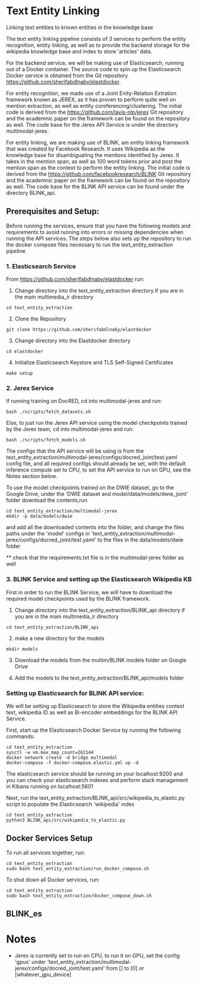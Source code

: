 # Text Entity Linking

Linking text entities to known entities in the knowledge base

The text entity linking pipeline consists of 3 services to perform the entity recognition, entity linking, as well as to provide the backend storage for 
the wikipedia knowledge base and index to store 'articles' data.

For the backend service, we will be making use of Elasticsearch, running out of a Docker container. The source code to spin up the Elasticsearch Docker
service is obtained from the Git repository https://github.com/sherifabdlnaby/elastdocker.

For entity recognition, we made use of a Joint Enity-Relation Extration framework known as JEREX, as it has proven to perform quite well on mention extraction, as well
as entity coreferencing/clustering. The initial code is derived from the https://github.com/lavis-nlp/jerex Git repository and the academnic paper on the framework
can be found on the repository as well. The code base for the Jerex API Service is under the directory multimodal-jerex. 

For entity linking, we are making use of BLINK, am entity linking framework that was created by Facebook Research. It uses Wikipedia as the knowledge base for disambiguating
the mentions identified by Jerex. It takes in the mention span, as well as 100 word tokens prior and post the mention span as the context to perform the entity linking. The
initial code is derived from the https://github.com/facebookresearch/BLINK Git repository and the academnic paper on the framework can be found on the repository as well.
The code base for the BLINK API service can be found under the directory BLINK_api.

## Prerequisites and Setup:

Before running the services, ensure that you have the following models and requirements to avoid running into errors or missing dependencies 
when running the API services. The steps below also sets up the repository to run the docker compose files necessary to run the text_entity_extraction pipeline

### 1. Elasticsearch Service

From https://github.com/sherifabdlnaby/elastdocker run:

1. Change directory into the text_entity_extraction directory if you are in the main multimedia_ir directory
```
cd text_entity_extraction
```

2. Clone the Repository
```
git clone https://github.com/sherifabdlnaby/elastdocker
```

3. Change directory into the Elastdocker directory
```
cd elastdocker
```

4. Initialize Elasticsearch Keystore and TLS Self-Signed Certificates
```
make setup
```

### 2. Jerex Service

If running training on DocRED, cd into multimodal-jerex and run: 
```
bash ./scripts/fetch_datasets.sh
```

Else, to just run the Jerex API service using the model checkpoints trained by the Jerex team, cd into multimodal-jerex and run:
```
bash ./scripts/fetch_models.sh
```
The configs that the API service will be using is from the text_entity_extraction/multimodal-jerex/configs/docred_joint/test.yaml config file, and
all required configs should already be set, with the default inference compute set to CPU, to set the API service to run on GPU, see the Notes section below.

To use the model checkpoints trained on the DWIE dataset, go to the Google Drive, under the 'DWIE dataset and model/data/models/dwie_joint' folder download the contents,run
```
cd text_entity_extraction/multimodal-jerex
mkdir -p data/models/dwie
```
and add all the downloaded contents into the folder, and change the files paths under the 'model' configs in 'text_entity_extraction/multimodal-jerex/configs/docred_joint/test.yaml' to
the files in the data/models/dwie folder

** check that the requirements.txt file is in the multimodal-jerex folder as well

### 3. BLINK Service and setting up the Elasticsearch Wikipedia KB

First in order to run the BLINK Service, we will have to download the required model checkpoints used by the BLINK framework.

1. Change directory into the text_entity_extraction/BLINK_api directory if you are in the main multimedia_ir directory
```
cd text_entity_extraction/BLINK_api
```
2. make a new directory for the models
```
mkdir models
```
3. Download the models from the multim/BLINK models folder on Google Drive

4. Add the models to the text_entity_extraction/BLINK_api/models folder

### Setting up Elasticsearch for BLINK API service:

We will be setting up Elasticsearch to store the Wikipedia entities context text, wikipedia ID as well as Bi-encoder embeddings for the BLINK API Service.

First, start up the Elasticsearch Docker Service by running the following commands:
```
cd text_entity_extraction
sysctl -w vm.max_map_count=262144
docker network create -d bridge multimodal
docker-compose -f docker-compose.elastic.yml up -d
```
The elasticsearch service should be running on your localhost:9200 and you can check your elasticsearch indexes and perform stack management in Kibana running on localhost:5601

Next, run the text_entity_extraction/BLINK_api/src/wikipedia_to_elastic.py script to populate the Elasticsearch 'wikipedia' index
```
cd text_entity_extraction
python3 BLINK_api/src/wikipedia_to_elastic.py
```

## Docker Services Setup

To run all services together, run:
```
cd text_entity_extraction
sudo bash text_entity_extraction/run_docker_compose.sh
```

To shut down all Docker services, run:
```
cd text_entity_extraction
sudo bash text_entity_extraction/docker_compose_down.sh
```

## BLINK_es

# Notes

- Jerex is currently set to run on CPU, to run it on GPU, set the config 'gpus' under 'text_entity_extraction/multimodal-jerex/configs/docred_joint/test.yaml' from [] to [0] or [whatever_gpu_device]
